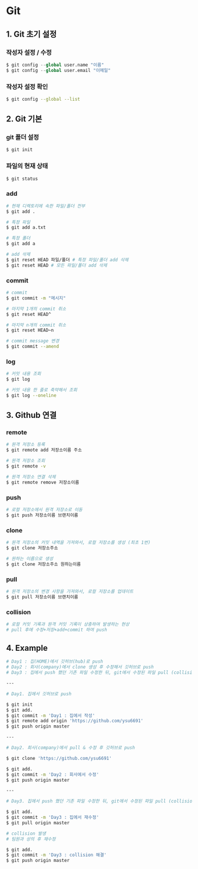 # Git

## 1. Git 초기 설정

### 작성자 설정 / 수정

```python
$ git config --global user.name "이름"
$ git config --global user.email "이메일"
```

### 작성자 설정 확인

```bash
$ git config --global --list
```

## 2. Git 기본

### git 폴더 설정

```bash
$ git init
```

### 파일의 현재 상태

```bash
$ git status
```

### add

```bash
# 현재 디렉토리에 속한 파일/폴더 전부
$ git add .

# 특정 파일
$ git add a.txt

# 특정 폴더
$ git add a 

# add 삭제
$ git reset HEAD 파일/폴더 # 특정 파일/폴더 add 삭제
$ git reset HEAD # 모든 파일/폴더 add 삭제
```

### commit

```bash
# commit
$ git commit -m "메시지"

# 마지막 1개의 commit 취소
$ git reset HEAD^

# 마지막 n개의 commit 취소
$ git reset HEAD~n

# commit message 변경
$ git commit --amend
```

### log

```bash
# 커밋 내용 조회
$ git log

# 커밋 내용 한 줄로 축약해서 조회
$ git log --oneline
```

## 3. Github 연결

### remote

```bash
# 원격 저장소 등록
$ git remote add 저장소이름 주소

# 원격 저장소 조회
$ git remote -v

# 원격 저장소 연결 삭제
$ git remote remove 저장소이름
```

### push

```bash
# 로컬 저장소에서 원격 저장소로 이동
$ git push 저장소이름 브랜치이름
```

### clone

```bash
# 원격 저장소의 커밋 내역을 가져와서, 로컬 저장소를 생성 (최초 1번)
$ git clone 저장소주소

# 원하는 이름으로 생성
$ git clone 저장소주소 원하는이름
```

### pull

```bash
# 원격 저장소의 변경 사항을 가져와서, 로컬 저장소를 업데이트
$ git pull 저장소이름 브랜치이름
```

### collision

```bash
# 로컬 커밋 기록과 원격 커밋 기록이 상충하여 발생하는 현상
# pull 후에 수정+저장+add+commit 하여 push
```

## 4. Example

```bash
# Day1 : 집(HOME)에서 깃허브(hub)로 push
# Day2 : 회사(company)에서 clone 생성 후 수정해서 깃허브로 push
# Day3 : 집에서 push 했던 기존 파일 수정한 뒤, git에서 수정된 파일 pull (collision) -> 해결 후 깃허브로 push

---

# Day1. 집에서 깃허브로 push

$ git init
$ git add.
$ git commit -m 'Day1 : 집에서 작성'
$ git remote add origin 'https://github.com/ysu6691'
$ git push origin master

---

# Day2. 회사(company)에서 pull & 수정 후 깃허브로 push

$ git clone 'https://github.com/ysu6691'

$ git add.
$ git commit -m 'Day2 : 회사에서 수정'
$ git push origin master

---

# Day3. 집에서 push 했던 기존 파일 수정한 뒤, git에서 수정된 파일 pull (collision) -> 해결 후 깃허브로 push

$ git add.
$ git commit -m 'Day3 : 집에서 재수정'
$ git pull origin master

# collision 발생
# 팀원과 상의 후 재수정

$ git add.
$ git commit -m 'Day3 : collision 해결'
$ git push origin master
```
